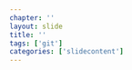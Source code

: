 ```yaml
---
chapter: ''
layout: slide
title: ''
tags: ['git']
categories: ['slidecontent']
---
```


<div class="git"></div>
<!-- Git Logo -->
